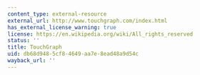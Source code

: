 ```yaml
---
content_type: external-resource
external_url: http://www.touchgraph.com/index.html
has_external_license_warning: true
license: https://en.wikipedia.org/wiki/All_rights_reserved
status: ''
title: TouchGraph
uid: db68d948-5cf8-4649-aa7e-8ead48a9d54c
wayback_url: ''
---
```

